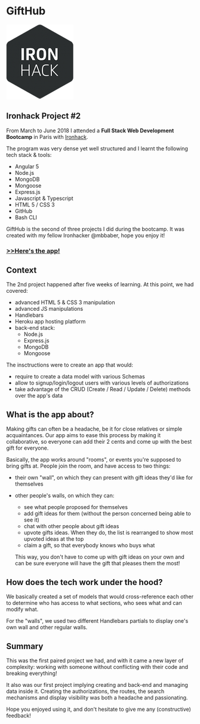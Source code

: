 # Gi**f**tHub

![Ironhack logo](./public/images/ironhack-logo.png)
## Ironhack Project #2
From March to June 2018 I attended a **Full Stack Web Development Bootcamp** in Paris with [Ironhack](http://www.ironhack.com/en).

The program was very dense yet well structured and I learnt the following tech stack & tools:
- Angular 5
- Node.js
- MongoDB
- Mongoose
- Express.js
- Javascript & Typescript
- HTML 5 / CSS 3
- GitHub
- Bash CLI

GiftHub is the second of three projects I did during the bootcamp. It was created with my fellow Ironhacker @mbbaber, hope you enjoy it!

### [>>Here's the app!](https://ironhack-gifthub.herokuapp.com/groups/5ae3212634baaf0014d86c20/5ae320e334baaf0014d86c1e)


## Context
The 2nd project happened after five weeks of learning. At this point, we had covered:
- advanced HTML 5 & CSS 3 manipulation
- advanced JS manipulations
- Handlebars
- Heroku app hosting platform
- back-end stack:
  - Node.js 
  - Express.js
  - MongoDB
  - Mongoose

The insctructions were to create an app that would:
- require to create a data model with various Schemas
- allow to signup/login/logout users with various levels of authorizations
- take advantage of the CRUD (Create / Read / Update / Delete) methods over the app's data


## What is the app about?
Making gifts can often be a headache, be it for close relatives or simple acquaintances. Our app aims to ease this process by making it collaborative, so everyone can add their 2 cents and come up with the best gift for everyone.

Basically, the app works around "rooms", or events you're supposed to bring gifts at. People join the room, and have access to two things:
- their own "wall", on which they can present with gift ideas they'd like for themselves
- other people's walls, on which they can:
  - see what people proposed for themselves
  - add gift ideas for them (without the person concerned being able to see it)
  - chat with other people about gift ideas
  - upvote gifts ideas. When they do, the list is rearranged to show most upvoted ideas at the top
  - claim a gift, so that everybody knows who buys what
  
  This way, you don't have to come up with gift ideas on your own and can be sure everyone will have the gift that pleases them the most!


## How does the tech work under the hood?
We basically created a set of models that would cross-reference each other to determine who has access to what sections, who sees what and can modify what.

For the "walls", we used two different Handlebars partials to display one's own wall and other regular walls.


## Summary
This was the first paired project we had, and with it came a new layer of complexity: working with someone without conflicting with their code and breaking everything!

It also was our first project implying creating and back-end and managing data inside it. Creating the authorizations, the routes, the search mechanisms and display visibility was both a headache and passionating.

Hope you enjoyed using it, and don't hesitate to give me any (constructive) feedback!
